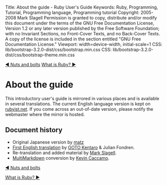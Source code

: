Title: About the guide - Ruby User's Guide
Keywords: Ruby, Programming, Tutorial, Programming language, Programming tutorial
Copyright: 2005-2008 Mark Slagell
           Permission is granted to copy, distribute and/or modify this document under the terms of the GNU Free Documentation License, Version 1.2 or any later version published by the Free Software Foundation; with no Invariant Sections, no Front-Cover Texts, and no Back-Cover Texts.
           A copy of the license is included in the section entitled "GNU Free Documentation License."
Viewport: width=device-width, initial-scale=1
CSS: lib/bootstrap-3.2.0-dist/css/bootstrap.min.css
CSS: lib/bootstrap-3.2.0-dist/css/bootstrap-theme.min.css

<div class="container">
<!-- Previous page -->
<a href="misc.html" class="btn btn-default">&#9668; Nuts and bolts</a>
<!-- Next page -->
<a href="index.html" class="btn btn-default">What is Ruby? &#9658;</a>

About the guide
===============

This introductory user's guide is mirrored in various places and is
available in several translations.  The current English language
version is kept on [rubyist.net](http://www.rubyist.net/~slagell/ruby/).  If you
come across an out-of-date version, please notify the webmaster where
the mirror is hosted.

Document history
----------------

- Original Japanese version by [matz](mailto:matz@netlab.co.jp)
- [First English translation](http://www.math.sci.hokudai.ac.jp/~gotoken/ruby/ruby-uguide/)
  by [GOTO Kentaro](mailto:gotoken@notwork.org) & Julian Fondren.
- Re-translation and added material by [Mark Slagell](mailto:slagell@ruby-lang.org).
- [MultiMarkdown](https://github.com/fletcher/multimarkdown-4) conversion by [Kevin Caccamo](mailto:kevin@ciinet.org).

<!-- Previous page -->
<a href="misc.html" class="btn btn-default">&#9668; Nuts and bolts</a>
<!-- Next page -->
<a href="index.html" class="btn btn-default">What is Ruby? &#9658;</a>
</div>
<script src="lib/jquery-1.11.1.min.js"></script>
<script src="lib/bootstrap-3.2.0-dist/js/bootstrap.min.js"></script>
<script src="kbdnav.js"></script>
